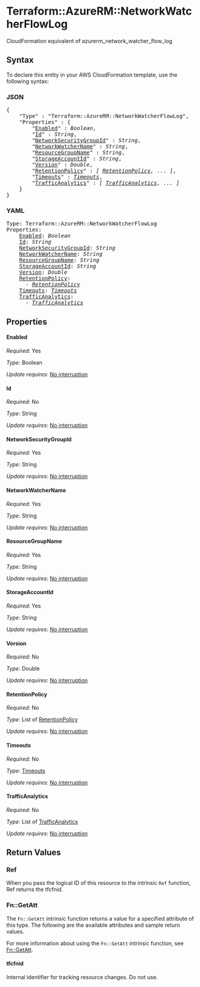 # Terraform::AzureRM::NetworkWatcherFlowLog

CloudFormation equivalent of azurerm_network_watcher_flow_log

## Syntax

To declare this entity in your AWS CloudFormation template, use the following syntax:

### JSON

<pre>
{
    "Type" : "Terraform::AzureRM::NetworkWatcherFlowLog",
    "Properties" : {
        "<a href="#enabled" title="Enabled">Enabled</a>" : <i>Boolean</i>,
        "<a href="#id" title="Id">Id</a>" : <i>String</i>,
        "<a href="#networksecuritygroupid" title="NetworkSecurityGroupId">NetworkSecurityGroupId</a>" : <i>String</i>,
        "<a href="#networkwatchername" title="NetworkWatcherName">NetworkWatcherName</a>" : <i>String</i>,
        "<a href="#resourcegroupname" title="ResourceGroupName">ResourceGroupName</a>" : <i>String</i>,
        "<a href="#storageaccountid" title="StorageAccountId">StorageAccountId</a>" : <i>String</i>,
        "<a href="#version" title="Version">Version</a>" : <i>Double</i>,
        "<a href="#retentionpolicy" title="RetentionPolicy">RetentionPolicy</a>" : <i>[ <a href="retentionpolicy.md">RetentionPolicy</a>, ... ]</i>,
        "<a href="#timeouts" title="Timeouts">Timeouts</a>" : <i><a href="timeouts.md">Timeouts</a></i>,
        "<a href="#trafficanalytics" title="TrafficAnalytics">TrafficAnalytics</a>" : <i>[ <a href="trafficanalytics.md">TrafficAnalytics</a>, ... ]</i>
    }
}
</pre>

### YAML

<pre>
Type: Terraform::AzureRM::NetworkWatcherFlowLog
Properties:
    <a href="#enabled" title="Enabled">Enabled</a>: <i>Boolean</i>
    <a href="#id" title="Id">Id</a>: <i>String</i>
    <a href="#networksecuritygroupid" title="NetworkSecurityGroupId">NetworkSecurityGroupId</a>: <i>String</i>
    <a href="#networkwatchername" title="NetworkWatcherName">NetworkWatcherName</a>: <i>String</i>
    <a href="#resourcegroupname" title="ResourceGroupName">ResourceGroupName</a>: <i>String</i>
    <a href="#storageaccountid" title="StorageAccountId">StorageAccountId</a>: <i>String</i>
    <a href="#version" title="Version">Version</a>: <i>Double</i>
    <a href="#retentionpolicy" title="RetentionPolicy">RetentionPolicy</a>: <i>
      - <a href="retentionpolicy.md">RetentionPolicy</a></i>
    <a href="#timeouts" title="Timeouts">Timeouts</a>: <i><a href="timeouts.md">Timeouts</a></i>
    <a href="#trafficanalytics" title="TrafficAnalytics">TrafficAnalytics</a>: <i>
      - <a href="trafficanalytics.md">TrafficAnalytics</a></i>
</pre>

## Properties

#### Enabled

_Required_: Yes

_Type_: Boolean

_Update requires_: [No interruption](https://docs.aws.amazon.com/AWSCloudFormation/latest/UserGuide/using-cfn-updating-stacks-update-behaviors.html#update-no-interrupt)

#### Id

_Required_: No

_Type_: String

_Update requires_: [No interruption](https://docs.aws.amazon.com/AWSCloudFormation/latest/UserGuide/using-cfn-updating-stacks-update-behaviors.html#update-no-interrupt)

#### NetworkSecurityGroupId

_Required_: Yes

_Type_: String

_Update requires_: [No interruption](https://docs.aws.amazon.com/AWSCloudFormation/latest/UserGuide/using-cfn-updating-stacks-update-behaviors.html#update-no-interrupt)

#### NetworkWatcherName

_Required_: Yes

_Type_: String

_Update requires_: [No interruption](https://docs.aws.amazon.com/AWSCloudFormation/latest/UserGuide/using-cfn-updating-stacks-update-behaviors.html#update-no-interrupt)

#### ResourceGroupName

_Required_: Yes

_Type_: String

_Update requires_: [No interruption](https://docs.aws.amazon.com/AWSCloudFormation/latest/UserGuide/using-cfn-updating-stacks-update-behaviors.html#update-no-interrupt)

#### StorageAccountId

_Required_: Yes

_Type_: String

_Update requires_: [No interruption](https://docs.aws.amazon.com/AWSCloudFormation/latest/UserGuide/using-cfn-updating-stacks-update-behaviors.html#update-no-interrupt)

#### Version

_Required_: No

_Type_: Double

_Update requires_: [No interruption](https://docs.aws.amazon.com/AWSCloudFormation/latest/UserGuide/using-cfn-updating-stacks-update-behaviors.html#update-no-interrupt)

#### RetentionPolicy

_Required_: No

_Type_: List of <a href="retentionpolicy.md">RetentionPolicy</a>

_Update requires_: [No interruption](https://docs.aws.amazon.com/AWSCloudFormation/latest/UserGuide/using-cfn-updating-stacks-update-behaviors.html#update-no-interrupt)

#### Timeouts

_Required_: No

_Type_: <a href="timeouts.md">Timeouts</a>

_Update requires_: [No interruption](https://docs.aws.amazon.com/AWSCloudFormation/latest/UserGuide/using-cfn-updating-stacks-update-behaviors.html#update-no-interrupt)

#### TrafficAnalytics

_Required_: No

_Type_: List of <a href="trafficanalytics.md">TrafficAnalytics</a>

_Update requires_: [No interruption](https://docs.aws.amazon.com/AWSCloudFormation/latest/UserGuide/using-cfn-updating-stacks-update-behaviors.html#update-no-interrupt)

## Return Values

### Ref

When you pass the logical ID of this resource to the intrinsic `Ref` function, Ref returns the tfcfnid.

### Fn::GetAtt

The `Fn::GetAtt` intrinsic function returns a value for a specified attribute of this type. The following are the available attributes and sample return values.

For more information about using the `Fn::GetAtt` intrinsic function, see [Fn::GetAtt](https://docs.aws.amazon.com/AWSCloudFormation/latest/UserGuide/intrinsic-function-reference-getatt.html).

#### tfcfnid

Internal identifier for tracking resource changes. Do not use.

